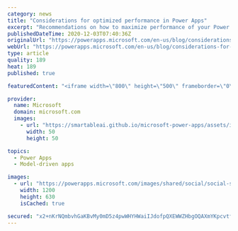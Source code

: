 ```yaml
---
category: news
title: "Considerations for optimized performance in Power Apps"
excerpt: "Recommendations on how to maximize performance of your Power Apps "
publishedDateTime: 2020-12-03T07:40:36Z
originalUrl: "https://powerapps.microsoft.com/en-us/blog/considerations-for-optimized-performance-in-power-apps/"
webUrl: "https://powerapps.microsoft.com/en-us/blog/considerations-for-optimized-performance-in-power-apps/"
type: article
quality: 189
heat: 189
published: true

featuredContent: "<iframe width=\"800\" height=\"500\" frameborder=\"0\" src=\"https://www.youtube.com/embed/jcKoqC9Vfmo\" allow=\"accelerometer; autoplay; encrypted-media; gyroscope; picture-in-picture\" allowfullscreen></iframe>"

provider:
  name: Microsoft
  domain: microsoft.com
  images:
    - url: "https://smartableai.github.io/microsoft-power-apps/assets/images/organizations/microsoft.com-50x50.jpg"
      width: 50
      height: 50

topics:
  - Power Apps
  - Model-driven apps

images:
  - url: "https://powerapps.microsoft.com/images/shared/social/social-share-post-ignite.png"
    width: 1200
    height: 630
    isCached: true

secured: "x2+nKrNQmbvhGaKBvMy0mD5z4pwWHYHWaiIJdofpQXEWWZHbgOQAXmYKpcvtfXed9EyZZjeNxfhw6ujDfe+up5KRaeTWHv3+CZxG/WTiMj+ooBNv9keO8X3HTnXgN/HqQUrwm9a412kvm7UvEVHFk9nN374fe7tx8KiPAkURN2gF9O/2ak8Dex2W0HQ+IGi2etnH5Jmowj8OuVPZZksYUatiO6qtnG1ud9tlxUKaPn7fBG+k/NHSmmcuGEPe801X62HODRMX8NKT/QsmjYY/Xe1yxAnpGK2r1v434CcU5+YYrB9WEjTDRBJiV+w5lBj6TpvmyPiiL1kXAz/VaBHzggLTB+qz7rm95T7RpuUvUVWGos+LzPrdb1On717VsAnDrpxUdUU5ywjkWNxSB9SEMtqiGqCCekSOYPtVO/gzMA7L2achkSOWrqMe5ohkmSwqkQuWCDrEOrSAPfVVg+OpMQ==;yOUN7hq9xWatUcVdQP7/Cg=="
---
```


